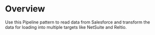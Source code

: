 # Overview

Use this Pipeline pattern to read data from Salesforce and transform the data for loading into multiple targets like NetSuite and Reltio.









